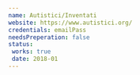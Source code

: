 ```yaml
---
name: Autistici/Inventati
website: https://www.autistici.org/
credentials: emailPass
needsPreperation: false
status:
 works: true
 date: 2018-01
---
```

